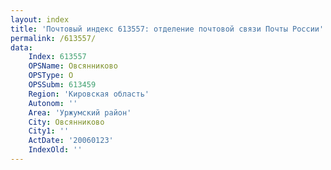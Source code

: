 ```yaml
---
layout: index
title: 'Почтовый индекс 613557: отделение почтовой связи Почты России'
permalink: /613557/
data:
    Index: 613557
    OPSName: Овсянниково
    OPSType: О
    OPSSubm: 613459
    Region: 'Кировская область'
    Autonom: ''
    Area: 'Уржумский район'
    City: Овсянниково
    City1: ''
    ActDate: '20060123'
    IndexOld: ''
---
```

